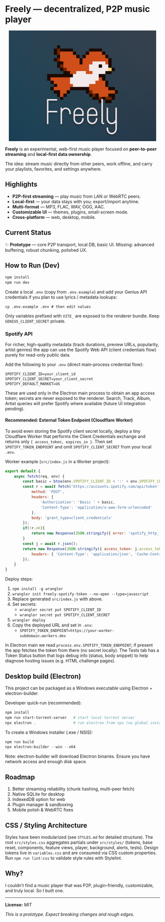# Freely — decentralized, P2P music player

<p align="center">
	<img src="public/splash.png" alt="Freely splash screen" width="480" />
</p>

**Freely** is an experimental, web-first music player focused on **peer-to-peer streaming** and **local-first data ownership**.

The idea: stream music directly from other peers, work offline, and carry your playlists, favorites, and settings anywhere.

## Highlights

* **P2P-first streaming** — play music from LAN or WebRTC peers.
* **Local-first** — your data stays with you; export/import anytime.
* **Multi-format** — MP3, FLAC, WAV, OGG, AAC.
* **Customizable UI** — themes, plugins, small-screen mode.
* **Cross-platform** — web, desktop, mobile.

## Current Status

✨ **Prototype** — core P2P transport, local DB, basic UI.
Missing: advanced buffering, robust chunking, polished UX.

## How to Run (Dev)

```bash
npm install
npm run dev
```

Create a local `.env` (copy from `.env.example`) and add your Genius API credentials if you plan to use lyrics / metadata lookups:

```
cp .env.example .env # then edit values
```

Only variables prefixed with `VITE_` are exposed to the renderer bundle. Keep `GENIUS_CLIENT_SECRET` private.

### Spotify API

For richer, high-quality metadata (track durations, preview URLs, popularity, artist genres) the app can use the Spotify Web API (client credentials flow) purely for read-only public data.

Add the following to your `.env` (direct main-process credential flow):

```
SPOTIFY_CLIENT_ID=your_client_id
SPOTIFY_CLIENT_SECRET=your_client_secret
SPOTIFY_DEFAULT_MARKET=US
```

These are used only in the Electron main process to obtain an app access token; secrets are never exposed to the renderer. Search, Track, Album, Artist queries will prefer Spotify where available (future UI integration pending).

#### Recommended: External Token Endpoint (Cloudflare Worker)

To avoid even storing the Spotify client secret locally, deploy a tiny Cloudflare Worker that performs the Client Credentials exchange and returns only `{ access_token, expires_in }`. Then set `SPOTIFY_TOKEN_ENDPOINT` and omit `SPOTIFY_CLIENT_SECRET` from your local `.env`.

Worker example (`src/index.js` in a Worker project):

```js
export default {
	async fetch(req, env) {
		const basic = btoa(env.SPOTIFY_CLIENT_ID + ':' + env.SPOTIFY_CLIENT_SECRET);
		const r = await fetch('https://accounts.spotify.com/api/token', {
			method: 'POST',
			headers: {
				'Authorization': 'Basic ' + basic,
				'Content-Type': 'application/x-www-form-urlencoded'
			},
			body: 'grant_type=client_credentials'
		});
		if(!r.ok){
			return new Response(JSON.stringify({ error: 'spotify_http_'+r.status }), { status: 500, headers:{'Content-Type':'application/json'} });
		}
		const j = await r.json();
		return new Response(JSON.stringify({ access_token: j.access_token, expires_in: j.expires_in }), {
			headers: { 'Content-Type': 'application/json', 'Cache-Control':'public,max-age=240' }
		});
	}
}
```

Deploy steps:
1. `npm install -g wrangler`
2. `wrangler init freely-spotify-token --no-open --type=javascript`
3. Replace generated `src/index.js` with above.
4. Set secrets:
	 - `wrangler secret put SPOTIFY_CLIENT_ID`
	 - `wrangler secret put SPOTIFY_CLIENT_SECRET`
5. `wrangler deploy`
6. Copy the deployed URL and set in `.env`:
	 - `SPOTIFY_TOKEN_ENDPOINT=https://your-worker-subdomain.workers.dev`

In Electron main we read `process.env.SPOTIFY_TOKEN_ENDPOINT`; if present the app fetches the token from there (no secret locally). The Tests tab has a Token Status button that logs debug info (status, body snippet) to help diagnose hosting issues (e.g. HTML challenge pages).

## Desktop build (Electron)

This project can be packaged as a Windows executable using Electron + electron-builder.

Developer quick-run (recommended):

```powershell
npm install
npm run start-torrent-server   # start local torrent server
npx electron .                 # run electron from npx (no global install)
```

To create a Windows installer (.exe / NSIS):

```powershell
npm run build
npx electron-builder --win --x64
```

Note: electron-builder will download Electron binaries. Ensure you have network access and enough disk space.

## Roadmap

1. Better streaming reliability (chunk hashing, multi-peer fetch)
2. Native SQLite for desktop
3. IndexedDB option for web
4. Plugin manager & sandboxing
5. Mobile polish & WebRTC fixes

## CSS / Styling Architecture

Styles have been modularized (see `STYLES.md` for detailed structure). The root `src/styles.css` aggregates partials under `src/styles/` (tokens, base reset, components, feature views, player, background, alerts, tests). Design tokens live in `variables.css` and are consumed via CSS custom properties. Run `npm run lint:css` to validate style rules with Stylelint.

## Why?

I couldn’t find a music player that was P2P, plugin-friendly, customizable, and truly local. So I built one.

---

**License:** MIT

*This is a prototype. Expect breaking changes and rough edges.*
